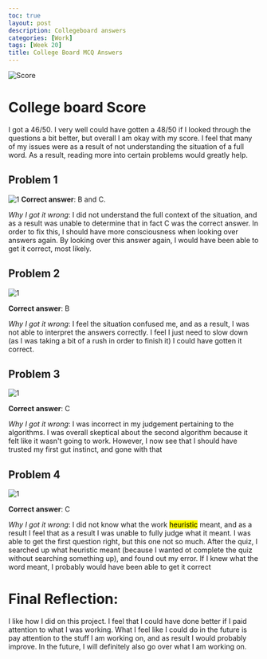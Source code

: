 ```yaml
---
toc: true
layout: post
description: Collegeboard answers
categories: [Work]
tags: [Week 20]
title: College Board MCQ Answers
---
```



![]({{site.baseurl}}/images/mcq2score.png "Score")

# College board Score

I got a 46/50. I very well could have gotten a 48/50 if I looked through the questions a bit better, but overall I am okay with my score. I feel that many of my issues were as a result of not understanding the situation of a full word. As a result, reading more into certain problems would greatly help.

## Problem 1
![]({{site.baseurl}}/images/mcqscore1.png "1")
**Correct answer**: B and C. 

*Why I got it wrong*: I did not understand the full context of the situation, and as a result was unable to determine that in fact C was the correct answer. In order to fix this, I should have more consciousness when looking over answers again. By looking over this answer again, I would have been able to get it correct, most likely.

## Problem 2
![]({{site.baseurl}}/images/mcqscore2.png "1")

**Correct answer**: B

*Why I got it wrong*: I feel the situation confused me, and as a result, I was not able to interpret the answers correctly. I feel I just need to slow down (as I was taking a bit of a rush in order to finish it) I could have gotten it correct.


## Problem 3
![]({{site.baseurl}}/images/mcqscore3.png "1")

**Correct answer**: C

*Why I got it wrong*: I was incorrect in my judgement pertaining to the algorithms. I was overall skeptical about the second algorithm because it felt like it wasn't going to work. However, I now see that I should have trusted my first gut instinct, and gone with that

## Problem 4
![]({{site.baseurl}}/images/mcqscore4.png "1")

**Correct answer**: C

*Why I got it wrong*: I did not know what the work <mark>heuristic</mark> meant, and as a result I feel that as a result I was unable to fully judge what it meant. I was able to get the first question right, but this one not so much. After the quiz, I searched up what heuristic meant (because I wanted ot complete the quiz without searching something up), and found out my error. If I knew what the word meant, I probably would have been able to get it correct


# Final Reflection:
I like how I did on this project. I feel that I could have done better if I paid attention to what I was working. What I feel like I could do in the future is pay attention to the stuff I am working on, and as result I would probably improve. In the future, I will definitely also go over what I am working on.